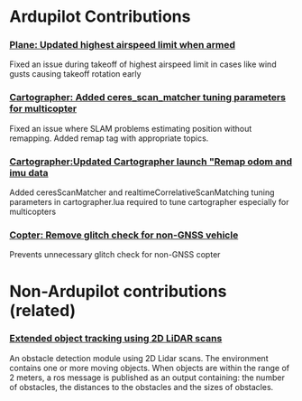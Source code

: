 # Ardupilot Contributions

### [Plane: Updated highest airspeed limit when armed](https://github.com/ArduPilot/ardupilot/pull/20553)
Fixed an issue during takeoff of highest airspeed limit in cases like wind gusts causing takeoff rotation early

### [Cartographer: Added ceres_scan_matcher tuning parameters for multicopter](https://github.com/ArduPilot/ardupilot_wiki/pull/4303)
Fixed an issue where SLAM problems estimating position without remapping. Added remap tag with appropriate topics.

### [Cartographer:Updated Cartographer launch "Remap odom and imu data](https://github.com/ArduPilot/ardupilot_wiki/pull/4289)
Added ceresScanMatcher and realtimeCorrelativeScanMatching tuning parameters in cartographer.lua required to tune cartographer especially for multicopters

### [Copter: Remove glitch check for non-GNSS vehicle](https://github.com/ArduPilot/ardupilot/pull/20565)
Prevents unnecessary glitch check for non-GNSS copter


# Non-Ardupilot contributions (related)

### [Extended object tracking using 2D LiDAR scans](https://github.com/snktshrma/obstacle_cluster_detection)
An obstacle detection module using 2D Lidar scans. The environment contains one or more moving objects. When objects are within the range of 2 meters, a ros message is published as an output containing: the number of obstacles, the distances to the obstacles and the sizes of obstacles.

